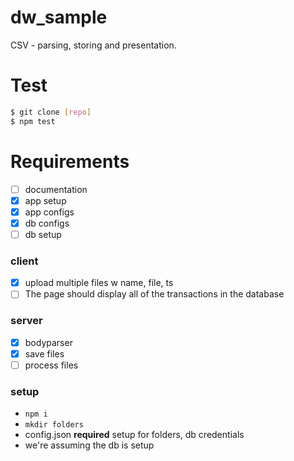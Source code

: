 # dw_sample
CSV - parsing, storing and presentation.

# Test
```bash
$ git clone [repo]
$ npm test
```

# Requirements
- [ ] documentation
- [x] app setup
- [x] app configs
- [x] db configs
- [ ] db setup

### client
- [x] upload multiple files w name, file, ts
- [ ] The page should display all of the transactions in the database

### server
- [x] bodyparser
- [x] save files
- [ ] process files

### setup
- `npm i`
- `mkdir folders`
- config.json **required** setup for folders, db credentials
- we're assuming the db is setup
